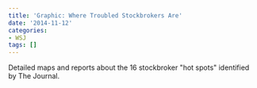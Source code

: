 ```yaml
---
title: 'Graphic: Where Troubled Stockbrokers Are'
date: '2014-11-12'
categories:
- WSJ
tags: []
---
```

Detailed maps and reports about the 16 stockbroker "hot spots" identified by The Journal.